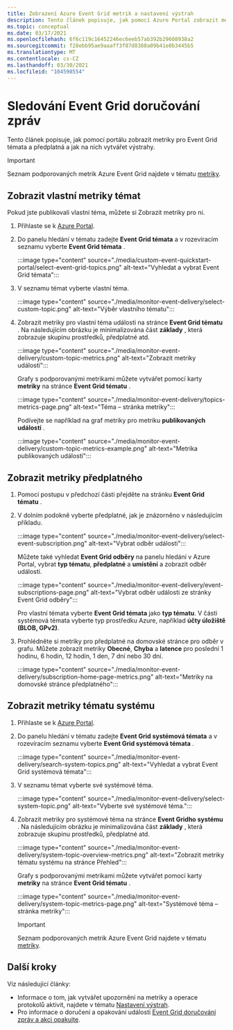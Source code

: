 ```yaml
---
title: Zobrazení Azure Event Grid metrik a nastavení výstrah
description: Tento článek popisuje, jak pomocí Azure Portal zobrazit metriky pro Azure Event Grid témata a předplatná a jak na nich vytvářet výstrahy.
ms.topic: conceptual
ms.date: 03/17/2021
ms.openlocfilehash: 6f6c119c16452246ec6eeb57ab392b29608938a2
ms.sourcegitcommit: f28ebb95ae9aaaff3f87d8388a09b41e0b3445b5
ms.translationtype: MT
ms.contentlocale: cs-CZ
ms.lasthandoff: 03/30/2021
ms.locfileid: "104598554"
---
```

# <a name="monitor-event-grid-message-delivery"></a>Sledování Event Grid doručování zpráv 
Tento článek popisuje, jak pomocí portálu zobrazit metriky pro Event Grid témata a předplatná a jak na nich vytvářet výstrahy. 

> [!IMPORTANT]
> Seznam podporovaných metrik Azure Event Grid najdete v tématu [metriky](metrics.md).

## <a name="view-custom-topic-metrics"></a>Zobrazit vlastní metriky témat

Pokud jste publikovali vlastní téma, můžete si Zobrazit metriky pro ni. 

1. Přihlaste se k [Azure Portal](https://portal.azure.com/).
2. Do panelu hledání v tématu zadejte **Event Grid témata** a v rozevíracím seznamu vyberte **Event Grid témata** . 

    :::image type="content" source="./media/custom-event-quickstart-portal/select-event-grid-topics.png" alt-text="Vyhledat a vybrat Event Grid témata":::
3. V seznamu témat vyberte vlastní téma. 

    :::image type="content" source="./media/monitor-event-delivery/select-custom-topic.png" alt-text="Výběr vlastního tématu":::
4. Zobrazit metriky pro vlastní téma události na stránce **Event Grid tématu** . Na následujícím obrázku je minimalizována část **základy** , která zobrazuje skupinu prostředků, předplatné atd. 

    :::image type="content" source="./media/monitor-event-delivery/custom-topic-metrics.png" alt-text="Zobrazit metriky událostí":::

    Grafy s podporovanými metrikami můžete vytvářet pomocí karty **metriky** na stránce **Event Grid tématu** .

    :::image type="content" source="./media/monitor-event-delivery/topics-metrics-page.png" alt-text="Téma – stránka metriky":::

    Podívejte se například na graf metriky pro metriku **publikovaných událostí** .

    :::image type="content" source="./media/monitor-event-delivery/custom-topic-metrics-example.png" alt-text="Metrika publikovaných událostí":::


## <a name="view-subscription-metrics"></a>Zobrazit metriky předplatného
1. Pomocí postupu v předchozí části přejděte na stránku **Event Grid tématu** . 
2. V dolním podokně vyberte předplatné, jak je znázorněno v následujícím příkladu. 

    :::image type="content" source="./media/monitor-event-delivery/select-event-subscription.png" alt-text="Vybrat odběr události":::    

    Můžete také vyhledat **Event Grid odběry** na panelu hledání v Azure Portal, vybrat **typ tématu**, **předplatné** a **umístění** a zobrazit odběr událostí. 

    :::image type="content" source="./media/monitor-event-delivery/event-subscriptions-page.png" alt-text="Vybrat odběr události ze stránky Event Grid odběry":::        

    Pro vlastní témata vyberte **Event Grid témata** jako **typ tématu**. V části systémová témata vyberte typ prostředku Azure, například **účty úložiště (BLOB, GPv2)**. 
3. Prohlédněte si metriky pro předplatné na domovské stránce pro odběr v grafu. Můžete zobrazit metriky **Obecné**, **Chyba** a **latence** pro poslední 1 hodinu, 6 hodin, 12 hodin, 1 den, 7 dní nebo 30 dní. 

    :::image type="content" source="./media/monitor-event-delivery/subscription-home-page-metrics.png" alt-text="Metriky na domovské stránce předplatného":::    

## <a name="view-system-topic-metrics"></a>Zobrazit metriky tématu systému

1. Přihlaste se k [Azure Portal](https://portal.azure.com/).
2. Do panelu hledání v tématu zadejte **Event Grid systémová témata** a v rozevíracím seznamu vyberte **Event Grid systémová témata** . 

    :::image type="content" source="./media/monitor-event-delivery/search-system-topics.png" alt-text="Vyhledat a vybrat Event Grid systémová témata":::
3. V seznamu témat vyberte své systémové téma. 

    :::image type="content" source="./media/monitor-event-delivery/select-system-topic.png" alt-text="Vyberte své systémové téma.":::
4. Zobrazit metriky pro systémové téma na stránce **Event Gridho systému** . Na následujícím obrázku je minimalizována část **základy** , která zobrazuje skupinu prostředků, předplatné atd. 

    :::image type="content" source="./media/monitor-event-delivery/system-topic-overview-metrics.png" alt-text="Zobrazit metriky tématu systému na stránce Přehled":::

    Grafy s podporovanými metrikami můžete vytvářet pomocí karty **metriky** na stránce **Event Grid tématu** .

    :::image type="content" source="./media/monitor-event-delivery/system-topic-metrics-page.png" alt-text="Systémové téma – stránka metriky":::

    > [!IMPORTANT]
    > Seznam podporovaných metrik Azure Event Grid najdete v tématu [metriky](metrics.md).

## <a name="next-steps"></a>Další kroky
Viz následující články:

- Informace o tom, jak vytvářet upozornění na metriky a operace protokolů aktivit, najdete v tématu [Nastavení výstrah](set-alerts.md).
- Pro informace o doručení a opakování události [Event Grid doručování zpráv a akci opakujte](delivery-and-retry.md).
